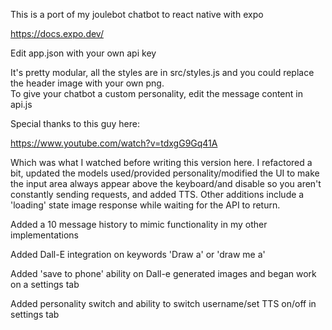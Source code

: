 This is a port of my joulebot chatbot to react native with expo

https://docs.expo.dev/

Edit app.json with your own api key

It's pretty modular, all the styles are in src/styles.js and you could replace the header image with your own png.   
To give your chatbot a custom personality, edit the message content in api.js

Special thanks to this guy here:

https://www.youtube.com/watch?v=tdxgG9Gq41A

Which was what I watched before writing this version here.  I refactored a bit, updated the models used/provided personality/modified the UI to make the input area always appear above the keyboard/and disable so you aren't constantly sending requests, and added TTS.  Other additions include a 'loading' state image response while waiting for the API to return.

Added a 10 message history to mimic functionality in my other implementations

Added Dall-E integration on keywords 'Draw a' or 'draw me a'

Added 'save to phone' ability on Dall-e generated images and began work on a settings tab

Added personality switch and ability to switch username/set TTS on/off in settings tab
